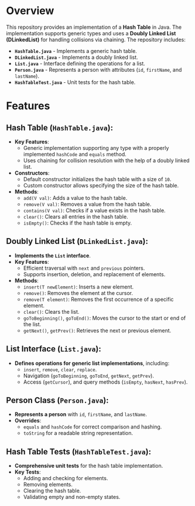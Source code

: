 # Overview
This repository provides an implementation of a **Hash Table** in Java. The implementation supports generic types and uses a **Doubly Linked List (DLinkedList)** for handling collisions via chaining. The repository includes:

- **`HashTable.java`** - Implements a generic hash table.
- **`DLinkedList.java`** - Implements a doubly linked list.
- **`List.java`** - Interface defining the operations for a list.
- **`Person.java`** - Represents a person with attributes (`id`, `firstName`, and `lastName`).
- **`HashTableTest.java`** - Unit tests for the hash table.

# Features

## Hash Table (`HashTable.java`):
- **Key Features**:
  - Generic implementation supporting any type with a properly implemented `hashCode` and `equals` method.
  - Uses chaining for collision resolution with the help of a doubly linked list.
- **Constructors**:
  - Default constructor initializes the hash table with a size of `10`.
  - Custom constructor allows specifying the size of the hash table.
- **Methods**:
  - `add(V val)`: Adds a value to the hash table.
  - `remove(V val)`: Removes a value from the hash table.
  - `contains(V val)`: Checks if a value exists in the hash table.
  - `clear()`: Clears all entries in the hash table.
  - `isEmpty()`: Checks if the hash table is empty.

## Doubly Linked List (`DLinkedList.java`):
- **Implements the `List` interface**.
- **Key Features**:
  - Efficient traversal with `next` and `previous` pointers.
  - Supports insertion, deletion, and replacement of elements.
- **Methods**:
  - `insert(T newElement)`: Inserts a new element.
  - `remove()`: Removes the element at the cursor.
  - `remove(T element)`: Removes the first occurrence of a specific element.
  - `clear()`: Clears the list.
  - `goToBeginning()`, `goToEnd()`: Moves the cursor to the start or end of the list.
  - `getNext()`, `getPrev()`: Retrieves the next or previous element.

## List Interface (`List.java`):
- **Defines operations for generic list implementations**, including:
  - `insert`, `remove`, `clear`, `replace`.
  - Navigation (`goToBeginning`, `goToEnd`, `getNext`, `getPrev`).
  - Access (`getCursor`), and query methods (`isEmpty`, `hasNext`, `hasPrev`).

## Person Class (`Person.java`):
- **Represents a person** with `id`, `firstName`, and `lastName`.
- **Overrides**:
  - `equals` and `hashCode` for correct comparison and hashing.
  - `toString` for a readable string representation.

## Hash Table Tests (`HashTableTest.java`):
- **Comprehensive unit tests** for the hash table implementation.
- **Key Tests**:
  - Adding and checking for elements.
  - Removing elements.
  - Clearing the hash table.
  - Validating empty and non-empty states.
